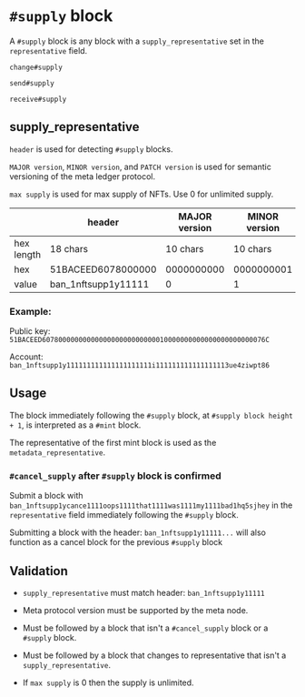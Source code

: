 # `#supply` block

A `#supply` block is any block with a `supply_representative` set in the `representative` field.

`change#supply`

`send#supply`

`receive#supply`


## supply_representative

`header` is used for detecting `#supply` blocks.

`MAJOR version`, `MINOR version`, and `PATCH version` is used for semantic versioning of the meta ledger protocol.

`max supply` is used for max supply of NFTs. Use 0 for unlimited supply.

|             | header                  | MAJOR version  | MINOR version | PATCH version | max supply       |
| ----------- | ----------------------- | -------------- | ------------- | ------------- | ---------------- |
| hex length  | 18 chars                | 10 chars       | 10 chars      | 10 chars      | 16 chars         |
| hex         | 51BACEED6078000000      | 0000000000     | 0000000001    | 0000000000    | 000000000000076C |
| value       | ban_1nftsupp1y11111     | 0              | 1             | 0             | 1900             |


### Example:

Public key:
`51BACEED6078000000000000000000000000010000000000000000000000076C`

Account:
`ban_1nftsupp1y111111111111111111111i111111111111111113ue4ziwpt86`


## Usage

The block immediately following the `#supply` block, at `#supply block height + 1`, is interpreted as a `#mint` block.

The representative of the first mint block is used as the `metadata_representative`.


### `#cancel_supply` after `#supply` block is confirmed

Submit a block with `ban_1nftsupp1ycance1111oops1111that1111was1111my1111bad1hq5sjhey` in the `representative` field immediately following the `#supply` block.

Submitting a block with the header: `ban_1nftsupp1y11111...` will also function as a cancel block for the previous `#supply` block


## Validation

* `supply_representative` must match header: `ban_1nftsupp1y11111`

* Meta protocol version must be supported by the meta node.

* Must be followed by a block that isn't a `#cancel_supply` block or a `#supply` block.

* Must be followed by a block that changes to representative that isn't a `supply_representative`.

* If `max supply` is 0 then the supply is unlimited.

